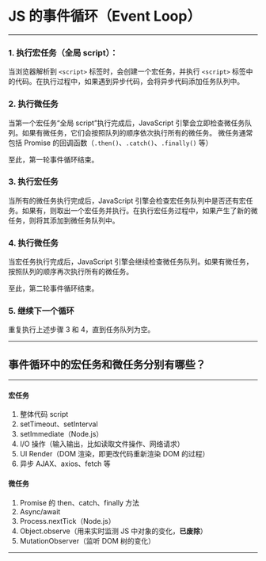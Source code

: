 # JS 的事件循环（Event Loop）

---



### 1. 执行宏任务（全局 script）：

当浏览器解析到 `<script>` 标签时，会创建一个宏任务，并执行 `<script>` 标签中的代码。在执行过程中，如果遇到异步代码，会将异步代码添加任务队列中。

### 2. 执行微任务

当第一个宏任务“全局 script”执行完成后，JavaScript 引擎会立即检查微任务队列。如果有微任务，它们会按照队列的顺序依次执行所有的微任务。
微任务通常包括 Promise 的回调函数（`.then()`、`.catch()`、`.finally()` 等）

至此，第一轮事件循环结束。

### 3. 执行宏任务

当所有的微任务执行完成后，JavaScript 引擎会检查宏任务队列中是否还有宏任务。如果有，则取出一个宏任务并执行。在执行宏任务过程中，如果产生了新的微任务，则将其添加到微任务队列中。

### 4. 执行微任务

当宏任务执行完成后，JavaScript 引擎会继续检查微任务队列。如果有微任务，按照队列的顺序再次执行所有的微任务。

至此，第二轮事件循环结束。

### 5. 继续下一个循环

重复执行上述步骤 3 和 4，直到任务队列为空。



---



## 事件循环中的宏任务和微任务分别有哪些？

---



#### 宏任务 

1. 整体代码 script
2. setTimeout、setInterval
3. setImmediate（Node.js）
4. I/O 操作（输入输出，比如读取文件操作、网络请求）
5. UI Render（DOM 渲染，即更改代码重新渲染 DOM 的过程）
6. 异步 AJAX、axios、fetch 等

#### 微任务 

1. Promise 的 then、catch、finally 方法
2. Async/await
3. Process.nextTick（Node.js）
4. Object.observe（⽤来实时监测 JS 中对象的变化，**已废除**）
5. MutationObserver（监听 DOM 树的变化）

---

